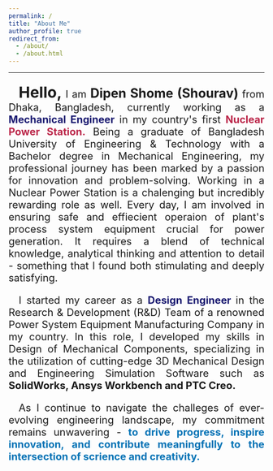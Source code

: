 ```yaml
---
permalink: /
title: "About Me"
author_profile: true
redirect_from: 
  - /about/
  - /about.html
---
```

---
<html>
<body>

<p style="text-align:justify ;text-indent:20px; font-size:20px;">
<b style="font-size:30px ;">Hello,</b> 
I am <strong style="font-size:25px;">Dipen Shome (Shourav)</strong> from Dhaka, Bangladesh, currently working as a <strong style="color:#191970;">Mechanical Engineer</strong> in my country's first <strong style="color:#BB2649;">Nuclear Power Station.</strong> Being a graduate of Bangladesh University of Engineering & Technology with a Bachelor degree in Mechanical Engineering, my professional journey has been marked by a passion for innovation and problem-solving. Working in a Nuclear Power Station is a chalenging but incredibly rewarding role as well. Every day, I am involved in ensuring safe and effiecient operaion of plant's process system equipment crucial for power generation. It requires a blend of technical knowledge, analytical thinking and attention to detail - something that I found both stimulating and deeply satisfying.</p>

 <p style="text-align:justify; text-indent:20px; font-size:20px;">I started my career as a <strong style="color: #191970;">Design Engineer </strong>in the Research & Development (R&D) Team of a renowned Power System Equipment Manufacturing Company in my country. In this role, I developed my skills in Design of Mechanical Components, specializing in the utilization of cutting-edge 3D Mechanical Design and Engineering Simulation Software such as <strong>SolidWorks, Ansys Workbench and PTC Creo.</strong>
</p>

<p style="text-align:justify; text-indent:20px; font-size:20px;"> As I continue to navigate the challeges of ever-evolving engineering landscape, my commitment remains unwavering - <strong style="color: #0072B5;">to drive progress, inspire innovation, and contribute meaningfully to the intersection of scrience and creativity.</strong> 
</p>

</body>
</html>